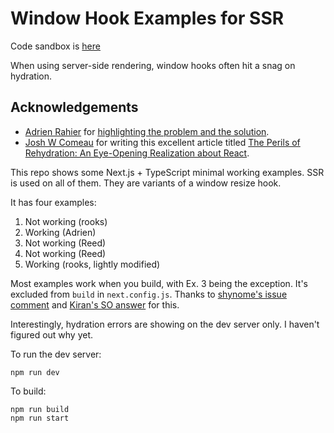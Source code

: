 # Window Hook Examples for SSR

Code sandbox is [here](https://35k2z.sse.codesandbox.io/)

When using server-side rendering, window hooks often hit a snag on hydration.

## Acknowledgements
- [Adrien Rahier](https://dev.to/adrien) for [highlighting the problem and the solution](https://dev.to/adrien/creating-a-custom-react-hook-to-get-the-window-s-dimensions-in-next-js-135k).
- [Josh W Comeau](https://www.joshwcomeau.com/) for writing this excellent article titled [The Perils of Rehydration: An Eye-Opening Realization about React](https://www.joshwcomeau.com/react/the-perils-of-rehydration/). 


This repo shows some Next.js + TypeScript minimal working examples.
SSR is used on all of them. They are variants of a window resize hook.

It has four examples:
1. Not working (rooks)
2. Working (Adrien)
3. Not working (Reed)
4. Not working (Reed)
5. Working (rooks, lightly modified)

Most examples work when you build, with Ex. 3 being the exception. It's excluded from `build` in `next.config.js`.
Thanks to [shynome's issue comment](https://github.com/vercel/next.js/issues/8454#issuecomment-560432659) and [Kiran's SO answer](https://stackoverflow.com/questions/66872816/temporary-disable-next-js-pages-on-build) for this.

Interestingly, hydration errors are showing on the dev server only. I haven't figured out why yet.

To run the dev server:
```
npm run dev
```

To build:
```
npm run build
npm run start
```

